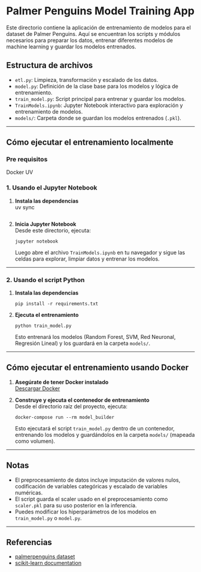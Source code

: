 # Palmer Penguins Model Training App

Este directorio contiene la aplicación de entrenamiento de modelos para el dataset de Palmer Penguins. Aquí se encuentran los scripts y módulos necesarios para preparar los datos, entrenar diferentes modelos de machine learning y guardar los modelos entrenados.

## Estructura de archivos

- `etl.py`: Limpieza, transformación y escalado de los datos.
- `model.py`: Definición de la clase base para los modelos y lógica de entrenamiento.
- `train_model.py`: Script principal para entrenar y guardar los modelos.
- `TrainModels.ipynb`: Jupyter Notebook interactivo para exploración y entrenamiento de modelos.
- `models/`: Carpeta donde se guardan los modelos entrenados (`.pkl`).

---

## Cómo ejecutar el entrenamiento localmente

### Pre requisitos
  Docker
  UV

### 1. Usando el Jupyter Notebook

1. **Instala las dependencias**  
   uv sync
   ```

2. **Inicia Jupyter Notebook**  
   Desde este directorio, ejecuta:
   ```
   jupyter notebook
   ```
   Luego abre el archivo `TrainModels.ipynb` en tu navegador y sigue las celdas para explorar, limpiar datos y entrenar los modelos.

---

### 2. Usando el script Python

1. **Instala las dependencias**  
   ```
   pip install -r requirements.txt
   ```

2. **Ejecuta el entrenamiento**  
   ```
   python train_model.py
   ```
   Esto entrenará los modelos (Random Forest, SVM, Red Neuronal, Regresión Lineal) y los guardará en la carpeta `models/`.

---

## Cómo ejecutar el entrenamiento usando Docker

1. **Asegúrate de tener Docker instalado**  
   [Descargar Docker](https://www.docker.com/get-started/)

2. **Construye y ejecuta el contenedor de entrenamiento**  
   Desde el directorio raíz del proyecto, ejecuta:
   ```
   docker-compose run --rm model_builder
   ```
   Esto ejecutará el script `train_model.py` dentro de un contenedor, entrenando los modelos y guardándolos en la carpeta `models/` (mapeada como volumen).

---

## Notas

- El preprocesamiento de datos incluye imputación de valores nulos, codificación de variables categóricas y escalado de variables numéricas.
- El script guarda el scaler usado en el preprocesamiento como `scaler.pkl` para su uso posterior en la inferencia.
- Puedes modificar los hiperparámetros de los modelos en `train_model.py` o `model.py`.

---

## Referencias

- [palmerpenguins dataset](https://allisonhorst.github.io/palmerpenguins/)
- [scikit-learn documentation](https://scikit-learn.org/stable/)
